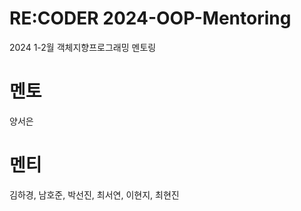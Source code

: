 # RE:CODER 2024-OOP-Mentoring

2024 1-2월 객체지향프로그래밍 멘토링

# 멘토
양서은

# 멘티
김하경, 남호준, 박선진, 최서연, 이현지, 최현진
